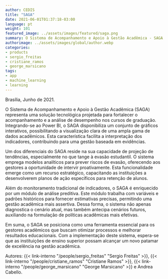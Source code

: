 ```yaml
---
author: CEDIS
title: "SAGA"
date: 2021-06-01T01:37:18-03:00
language: pt
weight: 101
featured_image: ../assets/images/featured/saga.png
summary: O Sistema de Acompanhamento e Apoio à Gestão Acadêmica - SAGA é uma ferramenta desenvolvida para auxiliar gestores acadêmicos no monitoramento de indicadores de cursos de graduação.
authorimage: ../assets/images/global/author.webp
categories:
- products
- sergio_freitas
- cristiane_ramos
- george_marsicano
tags: 
- app
- machine_learning
- learning
---
```

Brasília, Junho de 2021.

O Sistema de Acompanhamento e Apoio à Gestão Acadêmica (SAGA) representa uma solução tecnológica projetada para fortalecer o acompanhamento e a análise de desempenho nos cursos de graduação. Integrando-se ao Power BI, o SAGA disponibiliza um conjunto de gráficos interativos, possibilitando a visualização clara de uma ampla gama de dados acadêmicos. Esta característica facilita a interpretação dos indicadores, contribuindo para uma gestão baseada em evidências.

Um dos diferenciais do SAGA reside na sua capacidade de projeção de tendências, especialmente no que tange à evasão estudantil. O sistema emprega modelos analíticos para prever riscos de evasão, oferecendo aos gestores a oportunidade de intervir proativamente. Esta funcionalidade emerge como um recurso estratégico, capacitando as instituições a desenvolverem planos de ação específicos para retenção de alunos.

Além do monitoramento tradicional de indicadores, o SAGA é enriquecido por um módulo de análise preditiva. Este módulo trabalha com variáveis e padrões históricos para fornecer estimativas precisas, permitindo uma gestão acadêmica mais assertiva. Dessa forma, o sistema não apenas diagnostica o cenário atual, mas também antecipa cenários futuros, auxiliando na formulação de políticas acadêmicas mais efetivas.

Em suma, o SAGA se posiciona como uma ferramenta essencial para os gestores acadêmicos que buscam otimizar processos e melhorar resultados educacionais. Com a implementação deste sistema, espera-se que as instituições de ensino superior possam alcançar um novo patamar de excelência na gestão acadêmica.

Autores: {{< link-interno "/people/sergio_freitas" "Sergio Freitas" >}}, {{< link-interno "/people/cristiane_ramos" "Cristiane Ramos" >}}, {{< link-interno "/people/george_marsicano" "George Marsicano" >}} e Andrea Cabello.